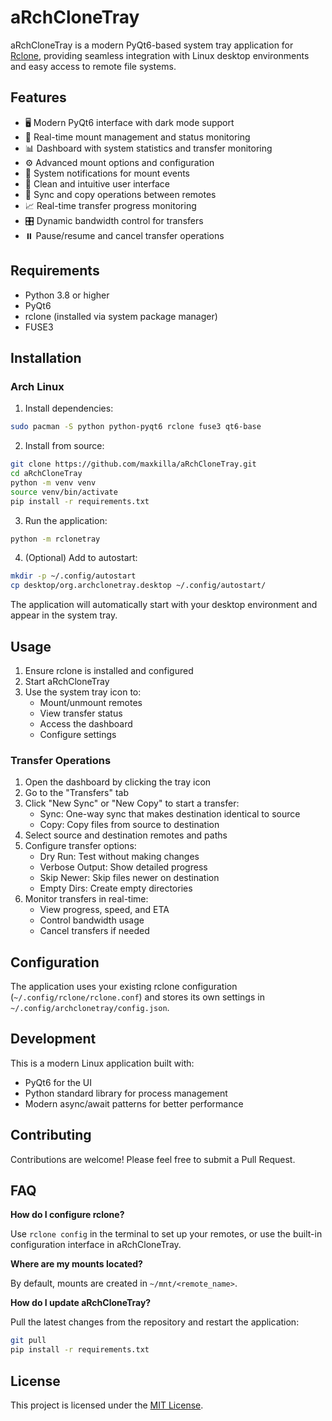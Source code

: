 # aRchCloneTray

aRchCloneTray is a modern PyQt6-based system tray application for [Rclone](https://rclone.org/), providing seamless integration with Linux desktop environments and easy access to remote file systems.

## Features
- 🖥️ Modern PyQt6 interface with dark mode support
- 🔄 Real-time mount management and status monitoring
- 📊 Dashboard with system statistics and transfer monitoring
- ⚙️ Advanced mount options and configuration
- 🔔 System notifications for mount events
- 🎨 Clean and intuitive user interface
- 🚀 Sync and copy operations between remotes
- 📈 Real-time transfer progress monitoring
- 🎛️ Dynamic bandwidth control for transfers
- ⏸️ Pause/resume and cancel transfer operations

## Requirements
- Python 3.8 or higher
- PyQt6
- rclone (installed via system package manager)
- FUSE3

## Installation

### Arch Linux

1. Install dependencies:
```bash
sudo pacman -S python python-pyqt6 rclone fuse3 qt6-base
```

2. Install from source:
```bash
git clone https://github.com/maxkilla/aRchCloneTray.git
cd aRchCloneTray
python -m venv venv
source venv/bin/activate
pip install -r requirements.txt
```

3. Run the application:
```bash
python -m rclonetray
```

4. (Optional) Add to autostart:
```bash
mkdir -p ~/.config/autostart
cp desktop/org.archclonetray.desktop ~/.config/autostart/
```

The application will automatically start with your desktop environment and appear in the system tray.

## Usage

1. Ensure rclone is installed and configured
2. Start aRchCloneTray
3. Use the system tray icon to:
   - Mount/unmount remotes
   - View transfer status
   - Access the dashboard
   - Configure settings

### Transfer Operations

1. Open the dashboard by clicking the tray icon
2. Go to the "Transfers" tab
3. Click "New Sync" or "New Copy" to start a transfer:
   - Sync: One-way sync that makes destination identical to source
   - Copy: Copy files from source to destination
4. Select source and destination remotes and paths
5. Configure transfer options:
   - Dry Run: Test without making changes
   - Verbose Output: Show detailed progress
   - Skip Newer: Skip files newer on destination
   - Empty Dirs: Create empty directories
6. Monitor transfers in real-time:
   - View progress, speed, and ETA
   - Control bandwidth usage
   - Cancel transfers if needed

## Configuration

The application uses your existing rclone configuration (`~/.config/rclone/rclone.conf`) and stores its own settings in `~/.config/archclonetray/config.json`.

## Development

This is a modern Linux application built with:
- PyQt6 for the UI
- Python standard library for process management
- Modern async/await patterns for better performance

## Contributing

Contributions are welcome! Please feel free to submit a Pull Request.


## FAQ

**How do I configure rclone?**

Use `rclone config` in the terminal to set up your remotes, or use the built-in configuration interface in aRchCloneTray.

**Where are my mounts located?**

By default, mounts are created in `~/mnt/<remote_name>`.

**How do I update aRchCloneTray?**

Pull the latest changes from the repository and restart the application:
```bash
git pull
pip install -r requirements.txt
```

## License

This project is licensed under the [MIT License](LICENSE.txt).
